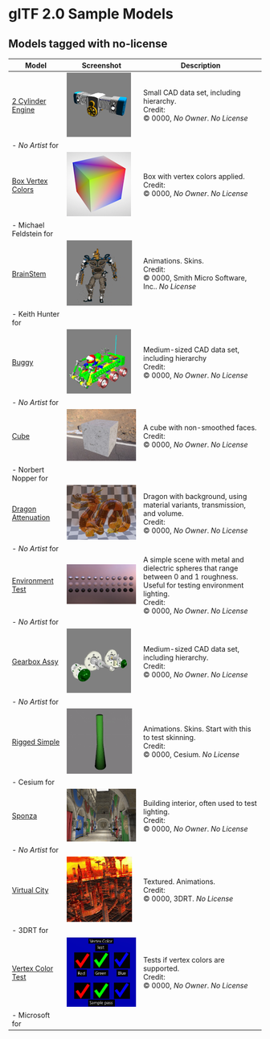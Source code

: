 # glTF 2.0 Sample Models

## Models tagged with **no-license**

| Model   | Screenshot  | Description |
|---------|-------------|-------------|
| [2 Cylinder Engine](.%2F2.0%2F2CylinderEngine%2FREADME.md) | ![](.%2F2.0%2F2CylinderEngine%2Fscreenshot%2Fscreenshot.png) | Small CAD data set, including hierarchy.<br>Credit:<br>&copy; 0000, _No Owner_. _No License_
 - _No Artist_ for  |
| [Box Vertex Colors](.%2F2.0%2FBoxVertexColors%2FREADME.md) | ![](.%2F2.0%2FBoxVertexColors%2Fscreenshot%2Fscreenshot.png) | Box with vertex colors applied.<br>Credit:<br>&copy; 0000, _No Owner_. _No License_
 - Michael Feldstein for  |
| [BrainStem](.%2F2.0%2FBrainStem%2FREADME.md) | ![](.%2F2.0%2FBrainStem%2Fscreenshot%2Fscreenshot.gif) | Animations. Skins.<br>Credit:<br>&copy; 0000, Smith Micro Software, Inc.. _No License_
 - Keith Hunter for  |
| [Buggy](.%2F2.0%2FBuggy%2FREADME.md) | ![](.%2F2.0%2FBuggy%2Fscreenshot%2Fscreenshot.png) | Medium-sized CAD data set, including hierarchy<br>Credit:<br>&copy; 0000, _No Owner_. _No License_
 - _No Artist_ for  |
| [Cube](.%2F2.0%2FCube%2FREADME.md) | ![](.%2F2.0%2FCube%2Fscreenshot%2Fscreenshot.jpg) | A cube with non-smoothed faces.<br>Credit:<br>&copy; 0000, _No Owner_. _No License_
 - Norbert Nopper for  |
| [Dragon Attenuation](.%2F2.0%2FDragonAttenuation%2FREADME.md) | ![](.%2F2.0%2FDragonAttenuation%2Fscreenshot%2Fscreenshot.jpg) | Dragon with background, using material variants, transmission, and volume.<br>Credit:<br>&copy; 0000, _No Owner_. _No License_
 - _No Artist_ for  |
| [Environment Test](.%2F2.0%2FEnvironmentTest%2FREADME.md) | ![](.%2F2.0%2FEnvironmentTest%2Fscreenshot%2Fscreenshot.jpg) | A simple scene with metal and dielectric spheres that range between 0 and 1 roughness. Useful for testing environment lighting.<br>Credit:<br>&copy; 0000, _No Owner_. _No License_
 - _No Artist_ for  |
| [Gearbox Assy](.%2F2.0%2FGearboxAssy%2FREADME.md) | ![](.%2F2.0%2FGearboxAssy%2Fscreenshot%2Fscreenshot.png) | Medium-sized CAD data set, including hierarchy.<br>Credit:<br>&copy; 0000, _No Owner_. _No License_
 - _No Artist_ for  |
| [Rigged Simple](.%2F2.0%2FRiggedSimple%2FREADME.md) | ![](.%2F2.0%2FRiggedSimple%2Fscreenshot%2Fscreenshot.gif) | Animations. Skins. Start with this to test skinning.<br>Credit:<br>&copy; 0000, Cesium. _No License_
 - Cesium for  |
| [Sponza](.%2F2.0%2FSponza%2FREADME.md) | ![](.%2F2.0%2FSponza%2Fscreenshot%2Fscreenshot.jpg) | Building interior, often used to test lighting.<br>Credit:<br>&copy; 0000, _No Owner_. _No License_
 - _No Artist_ for  |
| [Virtual City](.%2F2.0%2FVC%2FREADME.md) | ![](.%2F2.0%2FVC%2Fscreenshot%2Fscreenshot.gif) | Textured. Animations.<br>Credit:<br>&copy; 0000, 3DRT. _No License_
 - 3DRT for  |
| [Vertex Color Test](.%2F2.0%2FVertexColorTest%2FREADME.md) | ![](.%2F2.0%2FVertexColorTest%2Fscreenshot%2Fscreenshot.png) | Tests if vertex colors are supported.<br>Credit:<br>&copy; 0000, _No Owner_. _No License_
 - Microsoft for  |
